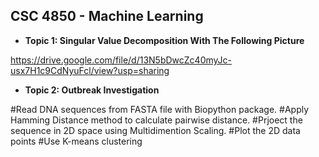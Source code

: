## **CSC 4850 - Machine Learning** 
+ **Topic 1: Singular Value Decomposition With The Following Picture**

https://drive.google.com/file/d/13N5bDwcZc40myJc-usx7H1c9CdNyuFcl/view?usp=sharing

+ **Topic 2: Outbreak Investigation** 

#Read DNA sequences from FASTA file with Biopython package. 
#Apply Hamming Distance method to calculate pairwise distance.
#Prjoect the sequence in 2D space using Multidimention Scaling.
#Plot the 2D data points
#Use K-means clustering  

